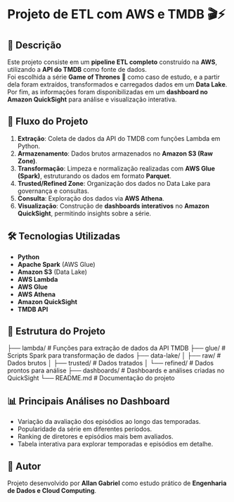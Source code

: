 # Projeto de ETL com AWS e TMDB 🎬⚡

## 📌 Descrição
Este projeto consiste em um **pipeline ETL completo** construído na **AWS**, utilizando a **API do TMDB** como fonte de dados.  
Foi escolhida a série **Game of Thrones** 🐉 como caso de estudo, e a partir dela foram extraídos, transformados e carregados dados em um **Data Lake**.  
Por fim, as informações foram disponibilizadas em um **dashboard no Amazon QuickSight** para análise e visualização interativa.  

## 🚀 Fluxo do Projeto
1. **Extração**: Coleta de dados da API do TMDB com funções Lambda em Python.  
2. **Armazenamento**: Dados brutos armazenados no **Amazon S3 (Raw Zone)**.  
3. **Transformação**: Limpeza e normalização realizadas com **AWS Glue (Spark)**, estruturando os dados em formato **Parquet**.  
4. **Trusted/Refined Zone**: Organização dos dados no Data Lake para governança e consultas.  
5. **Consulta**: Exploração dos dados via **AWS Athena**.  
6. **Visualização**: Construção de **dashboards interativos** no **Amazon QuickSight**, permitindo insights sobre a série.  

## 🛠️ Tecnologias Utilizadas
- **Python**  
- **Apache Spark** (AWS Glue)  
- **Amazon S3** (Data Lake)  
- **AWS Lambda**  
- **AWS Glue**  
- **AWS Athena**  
- **Amazon QuickSight**  
- **TMDB API**  

## 📂 Estrutura do Projeto
├── lambda/ # Funções para extração de dados da API TMDB
├── glue/ # Scripts Spark para transformação de dados
├── data-lake/
│ ├── raw/ # Dados brutos
│ ├── trusted/ # Dados tratados
│ └── refined/ # Dados prontos para análise
├── dashboards/ # Dashboards e análises criadas no QuickSight
└── README.md # Documentação do projeto

## 📊 Principais Análises no Dashboard
- Variação da avaliação dos episódios ao longo das temporadas.  
- Popularidade da série em diferentes períodos.  
- Ranking de diretores e episódios mais bem avaliados.  
- Tabela interativa para explorar temporadas e episódios em detalhe.  

## 👤 Autor
Projeto desenvolvido por **Allan Gabriel** como estudo prático de **Engenharia de Dados e Cloud Computing**.  
